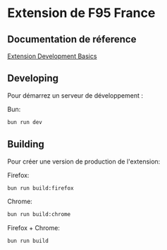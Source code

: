 # Extension de F95 France

## Documentation de réference

[Extension Development Basics](https://developer.chrome.com/docs/extensions/mv3/getstarted/development-basics/)

## Developing

Pour démarrez un serveur de développement :

Bun:

```bash
bun run dev
```

## Building

Pour créer une version de production de l'extension:

Firefox:

```bash
bun run build:firefox
```

Chrome:

```bash
bun run build:chrome
```

Firefox + Chrome:

```bash
bun run build
```

